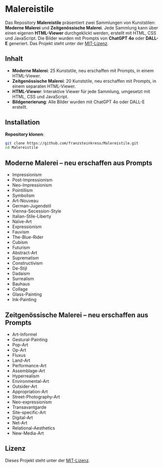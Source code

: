 # Malereistile

Das Repository **Malereistile** präsentiert zwei Sammlungen von Kunststilen: **Moderne Malerei** und **Zeitgenössische Malerei**. Jede Sammlung kann über einen eigenen **HTML-Viewer** durchgeklickt werden, erstellt mit HTML, CSS und JavaScript. Die Bilder wurden mit Prompts von **ChatGPT 4o** oder **DALL-E** generiert. Das Projekt steht unter der [MIT-Lizenz](LICENSE).

## Inhalt

- **Moderne Malerei**: 25 Kunststile, neu erschaffen mit Prompts, in einem HTML-Viewer.
- **Zeitgenössische Malerei**: 20 Kunststile, neu erschaffen mit Prompts, in einem separaten HTML-Viewer.
- **HTML-Viewer**: Interaktive Viewer für jede Sammlung, umgesetzt mit HTML, CSS und JavaScript.
- **Bildgenerierung**: Alle Bilder wurden mit ChatGPT 4o oder DALL-E erstellt.

## Installation

**Repository klonen**:
```bash
git clone https://github.com/franzsteinkress/Malereistile.git
cd Malereistile
```

## Moderne Malerei – neu erschaffen aus Prompts

- Impressionism
- Post-Impressionism
- Neo-Impressionism
- Pointillism
- Symbolism
- Art-Nouveau
- German-Jugendstil
- Vienna-Secession-Style
- Italian-Stile-Liberty
- Naïve-Art
- Expressionism
- Fauvism
- The-Blue-Rider
- Cubism
- Futurism
- Abstract-Art
- Suprematism
- Constructivism
- De-Stijl
- Dadaism
- Surrealism
- Bauhaus
- Collage
- Glass-Painting
- Ink-Painting

## Zeitgenössische Malerei – neu erschaffen aus Prompts

- Art-Informel
- Gestural-Painting
- Pop-Art
- Op-Art
- Fluxus
- Land-Art
- Performance-Art
- Assemblage-Art
- Hyperrealism
- Environmental-Art
- Outsider-Art
- Appropriation-Art
- Street-Photography-Art
- Neo-expressionism
- Transavantgarde
- Site-specific-Art
- Digital-Art
- Net-Art
- Relational-Aesthetics
- New-Media-Art

## Lizenz

Dieses Projekt steht unter der [MIT-Lizenz](LICENSE).

